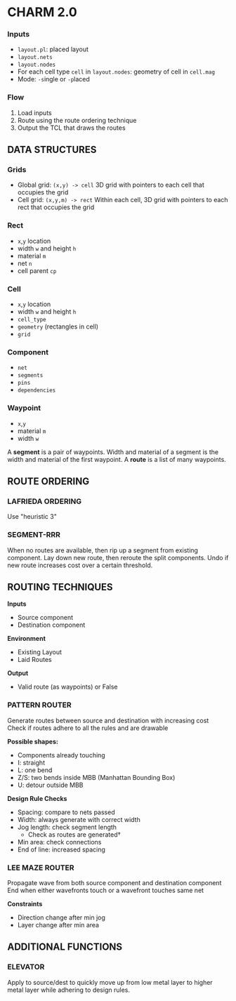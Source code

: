 # CHARM 2.0

### Inputs
- `layout.pl`: placed layout
- `layout.nets`
- `layout.nodes`
- For each cell type `cell` in `layout.nodes`:
	geometry of cell in `cell.mag`
- Mode: `-s`ingle or `-p`laced

### Flow
1. Load inputs
2. Route using the route ordering technique
3. Output the TCL that draws the routes

## DATA STRUCTURES

### Grids
- Global grid: `(x,y) -> cell`
	3D grid with pointers to each cell that occupies the grid
- Cell grid: `(x,y,m) -> rect`
	Within each cell, 3D grid with pointers to each rect that occupies the grid

### Rect
* `x`,`y` location
* width `w` and height `h`
* material `m`
* net `n`
* cell parent `cp`

### Cell
- `x`,`y` location
- width `w` and height `h`
- `cell_type`
- `geometry` (rectangles in cell)
- `grid`

### Component
- `net`
- `segments`
- `pins`
- `dependencies`

### Waypoint
- `x`,`y`
- material `m`
- width `w`

A **segment** is a pair of waypoints. Width and material of a segment is the width and material of the first waypoint.
A **route** is a list of many waypoints.

## ROUTE ORDERING

### LAFRIEDA ORDERING
Use "heuristic 3"

### SEGMENT-RRR
When no routes are available, then rip up a segment from existing component.
Lay down new route, then reroute the split components.
Undo if new route increases cost over a certain threshold.

## ROUTING TECHNIQUES
**Inputs**
- Source component
- Destination component

**Environment**
- Existing Layout
- Laid Routes

**Output**
- Valid route (as waypoints) or False

### PATTERN ROUTER

Generate routes between source and destination with increasing cost
Check if routes adhere to all the rules and are drawable

**Possible shapes:**
- Components already touching
- I: straight
- L: one bend
- Z/S: two bends inside MBB (Manhattan Bounding Box)
- U: detour outside MBB

**Design Rule Checks**
- Spacing: compare to nets passed
- Width: always generate with correct width
- Jog length: check segment length
	- Check as routes are generated†
- Min area: check connections
- End of line: increased spacing

### LEE MAZE ROUTER

Propagate wave from both source component and destination component
End when either wavefronts touch or a wavefront touches same net

**Constraints**
- Direction change after min jog
- Layer change after min area

## ADDITIONAL FUNCTIONS

### ELEVATOR
Apply to source/dest to quickly move up from low metal layer to higher metal layer while adhering to design rules.
